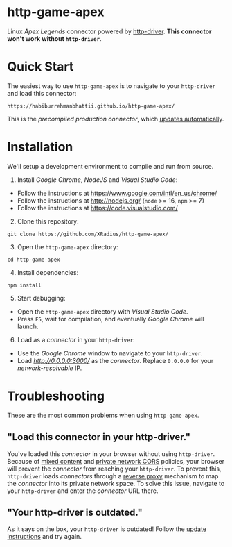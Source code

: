# http-game-apex

Linux *Apex Legends* connector powered by [http-driver](https://github.com/XRadius/http-driver). **This connector won't work without `http-driver`**.

# Quick Start

The easiest way to use `http-game-apex` is to navigate to your `http-driver` and load this connector:

```
https://habiburrehmanbhattii.github.io/http-game-apex/
```

This is the *precompiled production connector*, which [updates automatically](https://github.com/XRadius/http-game-apex/deployments/).

# Installation

We'll setup a development environment to compile and run from source.

1. Install *Google Chrome*, *NodeJS* and *Visual Studio Code*:

* Follow the instructions at https://www.google.com/intl/en_us/chrome/
* Follow the instructions at http://nodejs.org/ (`node` >= 16, `npm` >= 7)
* Follow the instructions at https://code.visualstudio.com/

2. Clone this repository:

```
git clone https://github.com/XRadius/http-game-apex/
```

3. Open the `http-game-apex` directory:

```
cd http-game-apex
```

4. Install dependencies:

```
npm install
```

5. Start debugging:

* Open the `http-game-apex` directory with *Visual Studio Code*.
* Press `F5`, wait for compilation, and eventually *Google Chrome* will launch.

6. Load as a *connector* in your `http-driver`:

* Use the *Google Chrome* window to navigate to your `http-driver`.
* Load *http://0.0.0.0:3000/* as the *connector*. Replace `0.0.0.0` for your *network-resolvable* IP.

# Troubleshooting

These are the most common problems when using `http-game-apex`.

## "Load this connector in your http-driver."

You've loaded this *connector* in your browser without using `http-driver`. Because of [mixed content](https://developer.mozilla.org/en-US/docs/Web/Security/Mixed_content#warnings_in_firefox_web_console) and [private network CORS](https://web.dev/cors-rfc1918-feedback/) policies, your browser will prevent the *connector* from reaching your `http-driver`. To prevent this, `http-driver` loads *connectors* through a [reverse proxy](https://developer.mozilla.org/en-US/docs/Web/HTTP/Proxy_servers_and_tunneling) mechanism to map the *connector* into its private network space. To solve this issue, navigate to your `http-driver` and enter the *connector* URL there.

## "Your http-driver is outdated."

As it says on the box, your `http-driver` is outdated! Follow the [update instructions](https://github.com/XRadius/http-driver#updating) and try again.
